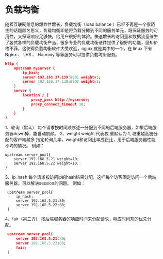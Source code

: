 # 负载均衡

随着互联网信息的爆炸性增长，负载均衡（load balance ）已经不再是一个很陌生的话题顾名思义，负载均衡即是将负载分摊到不同的服务单元，既保证服务的可用性，又保证响应足够快，给用户很好的体验。快速增长的访问量和数据流量催生了各式各样的负载均衡产品，很多专业的负载均衡硬件提供了很好的功能，但却价格不菲，这使得负载均衡软件大受欢迎，nginx 就是其中的一个，在 linux 下有Nginx 、 LVS 、 Haproxy 等等服务可以提供负载均衡服务。

```json
http {
	upstream myserver {
        ip_hash;
        server 192.168.37.139:8801 weight=1;
        server 192.168.37.139:8802 weight=1;
	}
	server {
		location / {
			proxy_pass http://myserver;
			proxy_connect_timeout 10;
		}
	}
}
```



1、轮询（默认）
每个请求按时间顺序逐一分配到不同的后端服务器，如果后端服务器down掉，能自动剔除。
2、weight
weight
代表权 重默认为 1, 权重越高被分配的客户端越多
指定轮询几率，weight和访问比率成正比，用于后端服务器性能不均的情况。 例如：

```
upstream server_pool{ 
	server 192.168.5.21 weight=10; 
	server 192.168.5.22 weight=10; 
}
```

3、ip_hash
每个请求按访问ip的hash结果分配，这样每个访客固定访问一个后端服务器，可以解决session的问题。 例如：

```
 upstream server_pool{ 
     ip_hash; 
     server 192.168.5.21:80; 
     server 192.168.5.22:80; 
 }
```

4、fair（第三方）
按后端服务器的响应时间来分配请求，响应时间短的优先分配。

```json
 upstream server_pool{ 
     server 192.168.5.21:80; 
     server 192.168.5.22:80; 
     fair; 
 }
```



